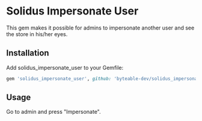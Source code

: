 # Solidus Impersonate User

This gem makes it possible for admins to impersonate another user and see the store in his/her eyes.

## Installation

Add solidus_impersonate_user to your Gemfile:

```ruby
gem 'solidus_impersonate_user', github: 'byteable-dev/solidus_impersonate_user', branch: 'main'
```

## Usage

Go to admin and press "Impersonate".
